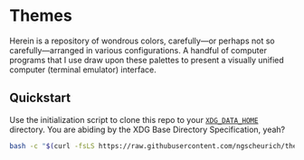 # Themes

Herein is a repository of wondrous colors, carefully—or perhaps not so carefully—arranged in various configurations. A handful of computer programs that I use draw upon these palettes to present a visually unified computer (terminal emulator) interface.

## Quickstart

Use the initialization script to clone this repo to your [`XDG_DATA_HOME`] directory. You are abiding by the XDG Base Directory Specification, yeah?

```sh
bash -c "$(curl -fsLS https://raw.githubusercontent.com/ngscheurich/themes/main/init.sh)"
```

[`xdg_data_home`]: https://specifications.freedesktop.org/basedir-spec/latest/
